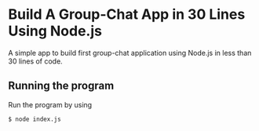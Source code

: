 # Build A Group-Chat App in 30 Lines Using Node.js

A simple app to build first group-chat application using Node.js in less than 30 lines of code.

## Running the program

Run the program by using

```shell
$ node index.js
```

